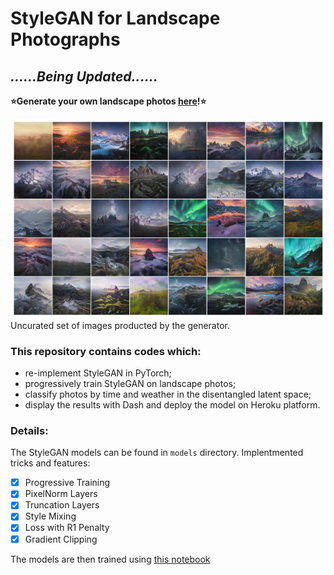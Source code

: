 # StyleGAN for Landscape Photographs

## ***......Being Updated......***


**⭐Generate your own landscape photos [here](https://taking-non-existing-photos.herokuapp.com/)!⭐**

![image](https://github.com/hejj16/Landscape-StyleGAN/blob/main/result.png)
 <br />Uncurated set of images producted by the generator. 

### This repository contains codes which:
- re-implement StyleGAN in PyTorch;
- progressively train StyleGAN on landscape photos;
- classify photos by time and weather in the disentangled latent space;
- display the results with Dash and deploy the model on Heroku platform.


### Details:

The StyleGAN models can be found in ```models``` directory. 
Implentmented tricks and features:
- [x] Progressive Training
- [x] PixelNorm Layers
- [x] Truncation Layers
- [x] Style Mixing
- [x] Loss with R1 Penalty
- [x] Gradient Clipping

The models are then trained using [this notebook](https://github.com/hejj16/Landscape-StyleGAN/blob/main/notebooks/StyleGAN_20210114_R1penalty.ipynb) 






